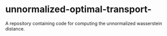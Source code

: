 # unnormalized-optimal-transport-
A repository containing code for computing the unnormalized wasserstein distance.
